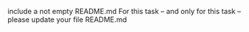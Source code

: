 include a not empty README.md
For this task – and only for this task – please update your file README.md
